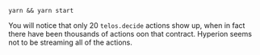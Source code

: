 `yarn && yarn start`

You will notice that only 20 `telos.decide` actions show up, when in fact there have been thousands of actions oon that contract. Hyperion seems not to be streaming all of the actions.